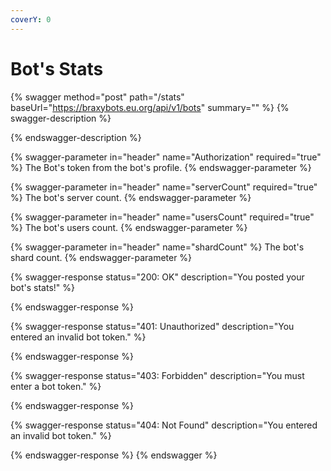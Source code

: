 ```yaml
---
coverY: 0
---
```


# Bot's Stats

{% swagger method="post" path="/stats" baseUrl="https://braxybots.eu.org/api/v1/bots" summary="" %}
{% swagger-description %}

{% endswagger-description %}

{% swagger-parameter in="header" name="Authorization" required="true" %}
The Bot's token from the bot's profile.
{% endswagger-parameter %}

{% swagger-parameter in="header" name="serverCount" required="true" %}
The bot's server count.
{% endswagger-parameter %}

{% swagger-parameter in="header" name="usersCount" required="true" %}
The bot's users count.
{% endswagger-parameter %}

{% swagger-parameter in="header" name="shardCount" %}
The bot's shard count.
{% endswagger-parameter %}

{% swagger-response status="200: OK" description="You posted your bot's stats!" %}

{% endswagger-response %}

{% swagger-response status="401: Unauthorized" description="You entered an invalid bot token." %}

{% endswagger-response %}

{% swagger-response status="403: Forbidden" description="You must enter a bot token." %}

{% endswagger-response %}

{% swagger-response status="404: Not Found" description="You entered an invalid bot token." %}

{% endswagger-response %}
{% endswagger %}
